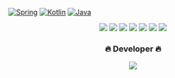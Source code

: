 <p dir="auto"><a target="_blank" rel="noopener noreferrer" href="https://camo.githubusercontent.com/6e49d66dacf6af6ff9493c29e436b61743bdbfb5a3016e7caa86bb7d1b02554f/68747470733a2f2f696d672e736869656c64732e696f2f62616467652f2d537072696e672d3644423333463f7374796c653d666f722d7468652d6261646765266c6f676f3d537072696e67266c6f676f436f6c6f723d666666"><img src="https://camo.githubusercontent.com/6e49d66dacf6af6ff9493c29e436b61743bdbfb5a3016e7caa86bb7d1b02554f/68747470733a2f2f696d672e736869656c64732e696f2f62616467652f2d537072696e672d3644423333463f7374796c653d666f722d7468652d6261646765266c6f676f3d537072696e67266c6f676f436f6c6f723d666666" alt="Spring" data-canonical-src="https://img.shields.io/badge/-Spring-6DB33F?style=for-the-badge&amp;logo=Spring&amp;logoColor=fff" style="max-width: 100%;"></a>
<a target="_blank" rel="noopener noreferrer" href="https://camo.githubusercontent.com/261b32ed3d183fd596ce5558eeaaf52d53d783c1f3ea06ad8e5f68e9ab027b13/68747470733a2f2f696d672e736869656c64732e696f2f62616467652f4b6f746c696e2d4237354541343f7374796c653d666f722d7468652d6261646765266c6f676f3d6b6f746c696e266c6f676f436f6c6f723d463638393146"><img src="https://camo.githubusercontent.com/261b32ed3d183fd596ce5558eeaaf52d53d783c1f3ea06ad8e5f68e9ab027b13/68747470733a2f2f696d672e736869656c64732e696f2f62616467652f4b6f746c696e2d4237354541343f7374796c653d666f722d7468652d6261646765266c6f676f3d6b6f746c696e266c6f676f436f6c6f723d463638393146" alt="Kotlin" data-canonical-src="https://img.shields.io/badge/Kotlin-B75EA4?style=for-the-badge&amp;logo=kotlin&amp;logoColor=F6891F" style="max-width: 100%;"></a>
<a target="_blank" rel="noopener noreferrer" href="https://camo.githubusercontent.com/1c2c6e92603801837a4f3aeb04f036b1aede2a30b42d9385190967e2e75d65c5/68747470733a2f2f696d672e736869656c64732e696f2f62616467652f4a4156412d3030373339363f7374796c653d666f722d7468652d6261646765266c6f676f3d6a617661266c6f676f436f6c6f723d666666"><img src="https://camo.githubusercontent.com/1c2c6e92603801837a4f3aeb04f036b1aede2a30b42d9385190967e2e75d65c5/68747470733a2f2f696d672e736869656c64732e696f2f62616467652f4a4156412d3030373339363f7374796c653d666f722d7468652d6261646765266c6f676f3d6a617661266c6f676f436f6c6f723d666666" alt="Java" data-canonical-src="https://img.shields.io/badge/JAVA-007396?style=for-the-badge&amp;logo=java&amp;logoColor=fff" style="max-width: 100%;"></a>

<p align="center">
  <img src="https://img.shields.io/badge/HTML5-E34F26?style=flat-square&amp;logo=HTML5&amp;logoColor=white"/> 
  <img src="https://img.shields.io/badge/Javascript-F7DF1E?style=flat-square&amp;logo=Javascript&amp;logoColor=black"/>
  <img src="https://img.shields.io/badge/JQuery-0769AD?style=flat-square&amp;logo=JQuery&amp;logoColor=white"/>
  <img src="https://img.shields.io/badge/Spring-6DB33F?style=flat-square&amp;logo=Spring&amp;logoColor=white"/> 
  <img src="https://img.shields.io/badge/-Java-007396?style=flat-square&logo=Java"/> 
  <img src="https://img.shields.io/badge/Mysql-4479A1?style=flat-square&amp;logo=Mysql&amp;logoColor=white"/> 
  <img src="https://img.shields.io/badge/Github-181717?style=flat-square&amp;logo=Github&amp;logoColor=white"/>
</p>

<h3 align="center">🔥 Developer 🔥</h3>
<p align="center">
  <img src="https://github-readme-stats.vercel.app/api?username=isemang&show_icons=true&count_private=true&hide=stars,contribs" />
</p>

<!--
[![Hits](https://hits.seeyoufarm.com/api/count/incr/badge.svg?url=https%3A%2F%2Fgithub.com%2Fsieunju%2Fhit-counter&count_bg=%2379C83D&title_bg=%23555555&icon=&icon_color=%23E7E7E7&title=hits&edge_flat=false)](https://hits.seeyoufarm.com)
**isemang/isemang** is a ✨ _special_ ✨ repository because its `README.md` (this file) appears on your GitHub profile.

Here are some ideas to get you started:
![info](https://github-readme-stats.vercel.app/api?username=sieunju&show_icons=true)
- 🔭 I’m currently working on ...
- 🌱 I’m currently learning ...
- 👯 I’m looking to collaborate on ...
- 🤔 I’m looking for help with ...
- 💬 Ask me about ...
- 📫 How to reach me: ...
- 😄 Pronouns: ...
- ⚡ Fun fact: ...
-->
